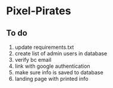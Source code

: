 # Pixel-Pirates

## To do
1. update requirements.txt
2. create list of admin users in database
3. verify bc email
4. link with google authentication
5. make sure info is saved to database
6. landing page with printed info
